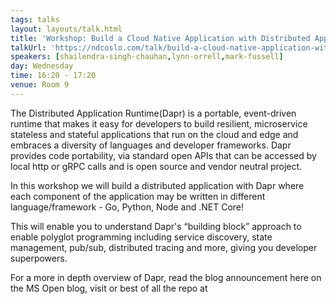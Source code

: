 ```yaml
---
tags: talks
layout: layouts/talk.html
title: 'Workshop: Build a Cloud Native Application with Distributed Application Runtime(Dapr) - Part 1/2'
talkUrl: 'https://ndcoslo.com/talk/build-a-cloud-native-application-with-distributed-application-runtimedapr-part-i/'
speakers: [shailendra-singh-chauhan,lynn-orrell,mark-fussell]
day: Wednesday
time: 16:20 - 17:20
venue: Room 9
---
```

The Distributed Application Runtime(Dapr) is a portable, event-driven runtime that makes it easy for developers to build resilient, microservice stateless and stateful applications that run on the cloud and edge and embraces a diversity of languages and developer frameworks. Dapr provides code portability, via standard open APIs that can be accessed by local http or gRPC calls and is open source and vendor neutral project.


In this workshop we will build a distributed application with Dapr where each component of the application may be written in different language/framework - Go, Python, Node and .NET Core!

This will enable you to understand Dapr's “building block” approach to enable polyglot programming including service discovery, state management, pub/sub, distributed tracing and more, giving you developer superpowers.
 
For a more in depth overview of Dapr, read the blog announcement here on the MS Open blog, visit  or best of all the repo at 
